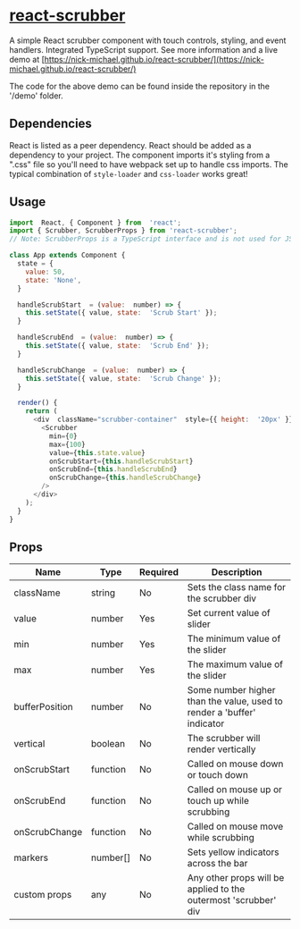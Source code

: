 # [react-scrubber](https://nick-michael.github.io/react-scrubber/)
A simple React scrubber component with touch controls, styling, and event handlers. Integrated TypeScript support. See more information and a live demo at [https://nick-michael.github.io/react-scrubber/](https://nick-michael.github.io/react-scrubber/)

The code for the above demo can be found inside the repository in the '/demo' folder.

## Dependencies
React is listed as a peer dependency. React should be added as a dependency to your project.
The component imports it's styling from a ".css" file so you'll need to have webpack set up to handle css imports. The typical combination of `style-loader` and `css-loader` works great!

## Usage
```js
import  React, { Component } from  'react';
import { Scrubber, ScrubberProps } from 'react-scrubber';
// Note: ScrubberProps is a TypeScript interface and is not used for JS projects

class App extends Component {
  state = {
    value: 50,
    state: 'None',
  }

  handleScrubStart  = (value:  number) => {
    this.setState({ value, state:  'Scrub Start' });
  }

  handleScrubEnd  = (value:  number) => {
    this.setState({ value, state:  'Scrub End' });
  }

  handleScrubChange  = (value:  number) => {
    this.setState({ value, state:  'Scrub Change' });
  }

  render() {
    return (
      <div  className="scrubber-container"  style={{ height:  '20px' }}>
        <Scrubber
          min={0}
          max={100}
          value={this.state.value}
          onScrubStart={this.handleScrubStart}
          onScrubEnd={this.handleScrubEnd}
          onScrubChange={this.handleScrubChange}
        />
      </div>
    );
  }
}
```

## Props
| Name | Type | Required | Description |
|--|--|--|--|
| className | string | No | Sets the class name for the scrubber div
| value | number | Yes | Set current value of slider
| min | number | Yes | The minimum value of the slider
| max | number | Yes | The maximum value of the slider
| bufferPosition | number | No | Some number higher than the value, used to render a 'buffer' indicator
| vertical | boolean | No | The scrubber will render vertically
| onScrubStart | function | No | Called on mouse down or touch down
| onScrubEnd | function | No | Called on mouse up or touch up while scrubbing
| onScrubChange | function | No | Called on mouse move while scrubbing
| markers | number[] | No | Sets yellow indicators across the bar
| custom props | any | No | Any other props will be applied to the outermost 'scrubber' div
